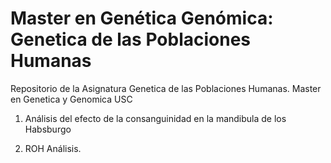 # Master en Genética Genómica: Genetica de las Poblaciones Humanas
Repositorio de la Asignatura Genetica de las Poblaciones Humanas. Master en Genetica y Genomica USC 

1. Análisis del efecto de la consanguinidad en la mandibula de los Habsburgo

2. ROH Análisis. 
